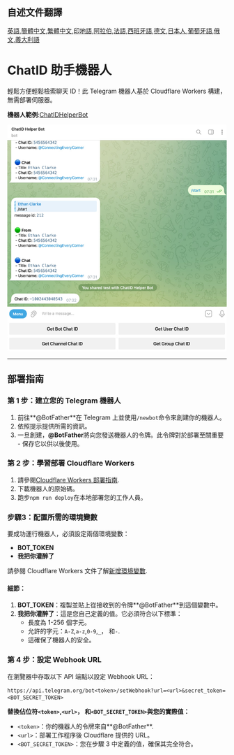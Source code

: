 ## 自述文件翻譯

[英語](README.md),[簡體中文](README.zh-CN.md),[繁體中文](README.zh-TW.md),[印地語](README.hi.md),[阿拉伯](README.ar.md),[法語](README.fr.md),[西班牙語](README.es.md),[德文](README.de.md),[日本人](README.ja.md),[葡萄牙語](README.pt.md),[俄文](README.ru.md),[義大利語](README.it.md)

# ChatID 助手機器人

輕鬆方便輕鬆檢索聊天 ID！此 Telegram 機器人基於 Cloudflare Workers 構建，無需部署伺服器。

**機器人範例**:[ChatIDHelperBot](https://t.me/ChatIDHelperBot)

![screenshot](https://raw.githubusercontent.com/CECEthanClarke/get-chatid-bot-cf-worker/refs/heads/main/other/screenshot.jpg)

* * *

## 部署指南

### 第 1 步：建立您的 Telegram 機器人

1.  前往**@BotFather**在 Telegram 上並使用`/newbot`命令來創建你的機器人。
2.  依照提示提供所需的資訊。
3.  一旦創建，**@BotFather**將向您發送機器人的令牌。此令牌對於部署至關重要 - 保存它以供以後使用。

### 第 2 步：學習部署 Cloudflare Workers

1.  請參閱[Cloudflare Workers 部署指南](https://developers.cloudflare.com/workers/get-started/guide/).
2.  下載機器人的原始碼。
3.  跑步`npm run deploy`在本地部署您的工作人員。

### 步驟3：配置所需的環境變數

要成功運行機器人，必須設定兩個環境變數：

-   **BOT_TOKEN**
-   **我把你灌醉了**

請參閱 Cloudflare Workers 文件了解[新增環境變數](https://developers.cloudflare.com/workers/configuration/environment-variables/#add-environment-variables-via-the-dashboard).

#### 細節：

1.  **BOT_TOKEN**：複製並貼上從接收到的令牌**@BotFather**到這個變數中。
2.  **我把你灌醉了**：這是您自己定義的值。它必須符合以下標準：
    -   長度為 1-256 個字元。
    -   允許的字元：`A-Z`,`a-z`,`0-9`,`_`， 和`-`.
    -   這確保了機器人的安全。

### 第 4 步：設定 Webhook URL

在瀏覽器中存取以下 API 端點以設定 Webhook URL：

    https://api.telegram.org/bot<token>/setWebhook?url=<url>&secret_token=<BOT_SECRET_TOKEN>

**替換佔位符`<token>`,`<url>`， 和`<BOT_SECRET_TOKEN>`與您的實際值：**

-   `<token>`：你的機器人的令牌來自**@BotFather**.
-   `<url>`：部署工作程序後 Cloudflare 提供的 URL。
-   `<BOT_SECRET_TOKEN>`：您在步驟 3 中定義的值，確保其完全符合。

